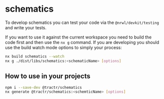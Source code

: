 # schematics

To develop schematics you can test your code via the `@nrwl/devkit/testing` and
write your tests.

If you want to use it against the current workspace you need to build the code
first and then use the `nx g` command. If you are developing you should use the
build watch mode options to simply your process:

```bash
nx build schematics --watch
nx g ./dist/libs/schematics:<schematicName> [options]
```

## How to use in your projects

```bash
npm i --save-dev @tractr/schematics
nx generate @tractr/schematics:<schemticName> [options]
```
